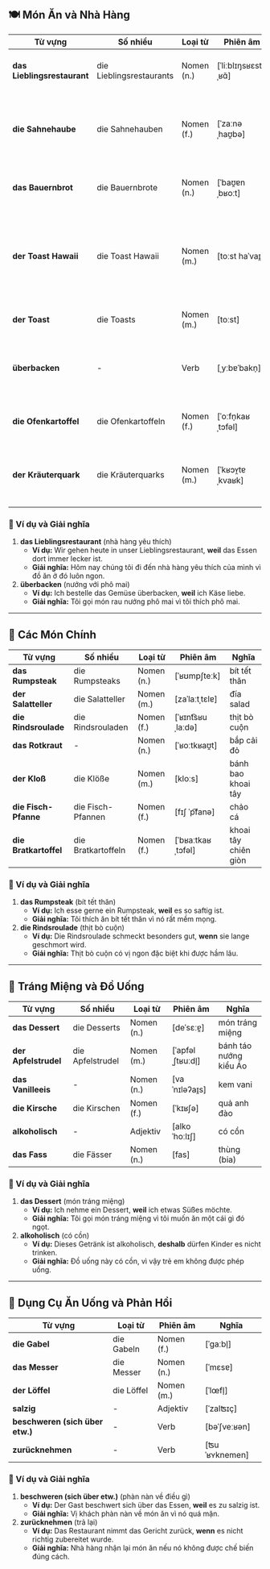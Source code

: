 ## **🍽️ Món Ăn và Nhà Hàng**

|**Từ vựng**|**Số nhiều**|**Loại từ**|**Phiên âm**|**Nghĩa**|
|---|---|---|---|---|
|**das Lieblingsrestaurant**|die Lieblingsrestaurants|Nomen (n.)|[ˈliːblɪŋsʁɛstʊˌʁɑ̃]|nhà hàng yêu thích|
|**die Sahnehaube**|die Sahnehauben|Nomen (f.)|[ˈzaːnəˌhaʊ̯bə]|lớp kem tươi phủ trên món ăn|
|**das Bauernbrot**|die Bauernbrote|Nomen (n.)|[ˈbaʊ̯ɐnˌbʁoːt]|bánh mì nông trại|
|**der Toast Hawaii**|die Toast Hawaii|Nomen (m.)|[toːst haˈvaɪ̯i]|bánh mì nướng Hawaii (với dứa và phô mai)|
|**der Toast**|die Toasts|Nomen (m.)|[toːst]|bánh mì nướng|
|**überbacken**|-|Verb|[ˌyːbɐˈbakn̩]|nướng với phô mai phủ lên|
|**die Ofenkartoffel**|die Ofenkartoffeln|Nomen (f.)|[ˈoːfn̩kaʁˌtɔfəl]|khoai tây nướng lò|
|**der Kräuterquark**|die Kräuterquarks|Nomen (m.)|[ˈkʁɔʏ̯tɐˌkvaʁk]|quark (sữa đông) với thảo mộc|

### **📌 Ví dụ và Giải nghĩa**

1. **das Lieblingsrestaurant** (nhà hàng yêu thích)
    - **Ví dụ:** Wir gehen heute in unser Lieblingsrestaurant, **weil** das Essen dort immer lecker ist.
    - **Giải nghĩa:** Hôm nay chúng tôi đi đến nhà hàng yêu thích của mình vì đồ ăn ở đó luôn ngon.
2. **überbacken** (nướng với phô mai)
    - **Ví dụ:** Ich bestelle das Gemüse überbacken, **weil** ich Käse liebe.
    - **Giải nghĩa:** Tôi gọi món rau nướng phô mai vì tôi thích phô mai.

---

## **🥩 Các Món Chính**

|**Từ vựng**|**Số nhiều**|**Loại từ**|**Phiên âm**|**Nghĩa**|
|---|---|---|---|---|
|**das Rumpsteak**|die Rumpsteaks|Nomen (n.)|[ˈʁʊmpʃteːk]|bít tết thăn|
|**der Salatteller**|die Salatteller|Nomen (m.)|[zaˈlaːtˌtɛlɐ]|đĩa salad|
|**die Rindsroulade**|die Rindsrouladen|Nomen (f.)|[ˈʁɪnt͡sʁuˌlaːdə]|thịt bò cuộn|
|**das Rotkraut**|-|Nomen (n.)|[ˈʁoːtkʁaʊ̯t]|bắp cải đỏ|
|**der Kloß**|die Klöße|Nomen (m.)|[kloːs]|bánh bao khoai tây|
|**die Fisch-Pfanne**|die Fisch-Pfannen|Nomen (f.)|[fɪʃ ˈp͡fanə]|chảo cá|
|**die Bratkartoffel**|die Bratkartoffeln|Nomen (f.)|[ˈbʁaːtkaʁˌtɔfəl]|khoai tây chiên giòn|

### **📌 Ví dụ và Giải nghĩa**

1. **das Rumpsteak** (bít tết thăn)
    - **Ví dụ:** Ich esse gerne ein Rumpsteak, **weil** es so saftig ist.
    - **Giải nghĩa:** Tôi thích ăn bít tết thăn vì nó rất mềm mọng.
2. **die Rindsroulade** (thịt bò cuộn)
    - **Ví dụ:** Die Rindsroulade schmeckt besonders gut, **wenn** sie lange geschmort wird.
    - **Giải nghĩa:** Thịt bò cuộn có vị ngon đặc biệt khi được hầm lâu.

---

## **🍮 Tráng Miệng và Đồ Uống**

|**Từ vựng**|**Số nhiều**|**Loại từ**|**Phiên âm**|**Nghĩa**|
|---|---|---|---|---|
|**das Dessert**|die Desserts|Nomen (n.)|[deˈsɛːɐ̯]|món tráng miệng|
|**der Apfelstrudel**|die Apfelstrudel|Nomen (m.)|[ˈapfəlˌʃtʁuːdl̩]|bánh táo nướng kiểu Áo|
|**das Vanilleeis**|-|Nomen (n.)|[vaˈnɪləʔaɪ̯s]|kem vani|
|**die Kirsche**|die Kirschen|Nomen (f.)|[ˈkɪʁʃə]|quả anh đào|
|**alkoholisch**|-|Adjektiv|[alkoˈhoːlɪʃ]|có cồn|
|**das Fass**|die Fässer|Nomen (n.)|[fas]|thùng (bia)|

### **📌 Ví dụ và Giải nghĩa**

1. **das Dessert** (món tráng miệng)
    - **Ví dụ:** Ich nehme ein Dessert, **weil** ich etwas Süßes möchte.
    - **Giải nghĩa:** Tôi gọi món tráng miệng vì tôi muốn ăn một cái gì đó ngọt.
2. **alkoholisch** (có cồn)
    - **Ví dụ:** Dieses Getränk ist alkoholisch, **deshalb** dürfen Kinder es nicht trinken.
    - **Giải nghĩa:** Đồ uống này có cồn, vì vậy trẻ em không được phép uống.

---

## **🍴 Dụng Cụ Ăn Uống và Phản Hồi**

|**Từ vựng**|**Loại từ**|**Phiên âm**|**Nghĩa**|
|---|---|---|---|
|**die Gabel**|die Gabeln|Nomen (f.)|[ˈɡaːbl̩]|
|**das Messer**|die Messer|Nomen (n.)|[ˈmɛsɐ]|
|**der Löffel**|die Löffel|Nomen (m.)|[ˈlœfl̩]|
|**salzig**|-|Adjektiv|[ˈzalʦɪç]|
|**beschweren (sich über etw.)**|-|Verb|[bəˈʃveːʁən]|
|**zurücknehmen**|-|Verb|[ʦuˈʁʏknemen]|

### **📌 Ví dụ và Giải nghĩa**

1. **beschweren (sich über etw.)** (phàn nàn về điều gì)
    - **Ví dụ:** Der Gast beschwert sich über das Essen, **weil** es zu salzig ist.
    - **Giải nghĩa:** Vị khách phàn nàn về món ăn vì nó quá mặn.
2. **zurücknehmen** (trả lại)
    - **Ví dụ:** Das Restaurant nimmt das Gericht zurück, **wenn** es nicht richtig zubereitet wurde.
    - **Giải nghĩa:** Nhà hàng nhận lại món ăn nếu nó không được chế biến đúng cách.